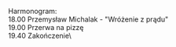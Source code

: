 Harmonogram:\
18.00 Przemysław Michalak - "Wróżenie z prądu"\
19.00 Przerwa na pizzę\
19.40 Zakończenie\
